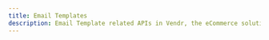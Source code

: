 ```yaml
---
title: Email Templates
description: Email Template related APIs in Vendr, the eCommerce solution for Umbraco v8+
---
```


<work-in-progress />